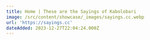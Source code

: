 ```yaml
---
title: Home | These are the Sayings of Kabolobari
image: /src/content/showcase/_images/sayings.cc.webp
url: 'https://sayings.cc'
dateAdded: 2023-12-27T22:04:24.000Z
---
```


